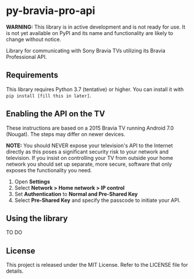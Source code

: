 # py-bravia-pro-api

**WARNING:** This library is in active development and is not ready for use. It is not yet available
on PyPI and its name and functionality are likely to change without notice.

Library for communicating with Sony Bravia TVs utilizing its Bravia Professional API.

## Requirements

This library requires Python 3.7 (tentative) or higher. You can install it with `pip install [fill this in later]`.

## Enabling the API on the TV

These instructions are based on a 2015 Bravia TV running Android 7.0 (Nougat). The steps may differ on
newer devices.

**NOTE:** You should NEVER expose your television's API to the Internet directly as this poses a
significant security risk to your network and television. If you insist on controlling your TV
from outside your home network you should set up separate, more secure, software that only exposes
the functionality you need.

1. Open **Settings**
2. Select **Network > Home network > IP control**
3. Set **Authentication** to **Normal and Pre-Shared Key**
4. Select **Pre-Shared Key** and specify the passcode to initiate your API.

## Using the library

TO DO

## License

This project is released under the MIT License. Refer to the LICENSE file for details.
